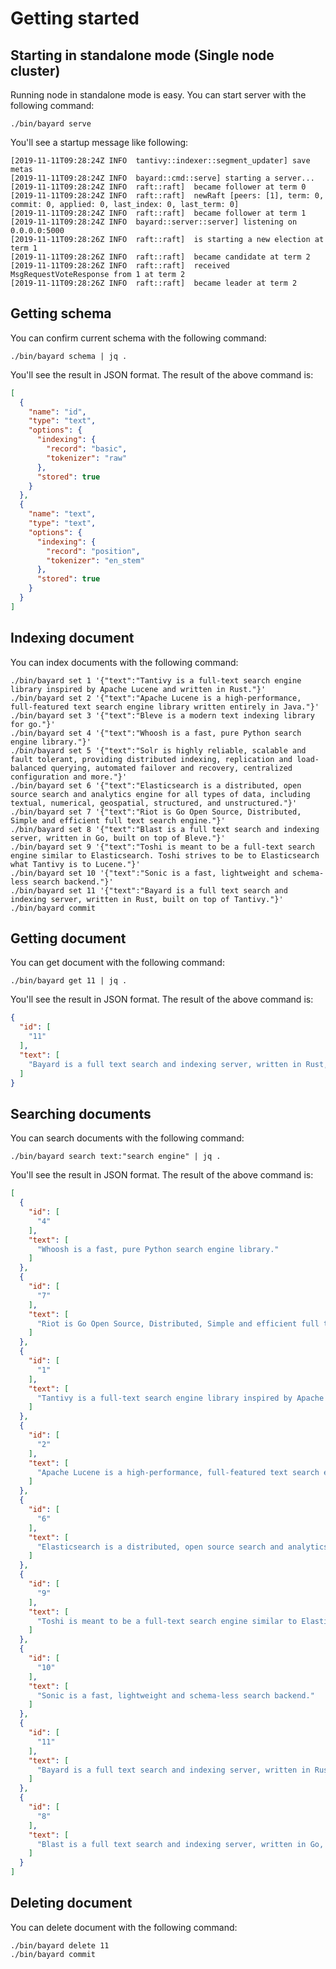 # Getting started

## Starting in standalone mode (Single node cluster)

Running node in standalone mode is easy. You can start server with the following command:

```shell script
./bin/bayard serve
```

You'll see a startup message like following:

```text
[2019-11-11T09:28:24Z INFO  tantivy::indexer::segment_updater] save metas
[2019-11-11T09:28:24Z INFO  bayard::cmd::serve] starting a server...
[2019-11-11T09:28:24Z INFO  raft::raft]  became follower at term 0
[2019-11-11T09:28:24Z INFO  raft::raft]  newRaft [peers: [1], term: 0, commit: 0, applied: 0, last_index: 0, last_term: 0]
[2019-11-11T09:28:24Z INFO  raft::raft]  became follower at term 1
[2019-11-11T09:28:24Z INFO  bayard::server::server] listening on 0.0.0.0:5000
[2019-11-11T09:28:26Z INFO  raft::raft]  is starting a new election at term 1
[2019-11-11T09:28:26Z INFO  raft::raft]  became candidate at term 2
[2019-11-11T09:28:26Z INFO  raft::raft]  received MsgRequestVoteResponse from 1 at term 2
[2019-11-11T09:28:26Z INFO  raft::raft]  became leader at term 2
```

## Getting schema

You can confirm current schema with the following command:

```shell script
./bin/bayard schema | jq .
```

You'll see the result in JSON format. The result of the above command is:

```json
[
  {
    "name": "id",
    "type": "text",
    "options": {
      "indexing": {
        "record": "basic",
        "tokenizer": "raw"
      },
      "stored": true
    }
  },
  {
    "name": "text",
    "type": "text",
    "options": {
      "indexing": {
        "record": "position",
        "tokenizer": "en_stem"
      },
      "stored": true
    }
  }
]
```

## Indexing document

You can index documents with the following command:

```shell script
./bin/bayard set 1 '{"text":"Tantivy is a full-text search engine library inspired by Apache Lucene and written in Rust."}'
./bin/bayard set 2 '{"text":"Apache Lucene is a high-performance, full-featured text search engine library written entirely in Java."}'
./bin/bayard set 3 '{"text":"Bleve is a modern text indexing library for go."}'
./bin/bayard set 4 '{"text":"Whoosh is a fast, pure Python search engine library."}'
./bin/bayard set 5 '{"text":"Solr is highly reliable, scalable and fault tolerant, providing distributed indexing, replication and load-balanced querying, automated failover and recovery, centralized configuration and more."}'
./bin/bayard set 6 '{"text":"Elasticsearch is a distributed, open source search and analytics engine for all types of data, including textual, numerical, geospatial, structured, and unstructured."}'
./bin/bayard set 7 '{"text":"Riot is Go Open Source, Distributed, Simple and efficient full text search engine."}'
./bin/bayard set 8 '{"text":"Blast is a full text search and indexing server, written in Go, built on top of Bleve."}'
./bin/bayard set 9 '{"text":"Toshi is meant to be a full-text search engine similar to Elasticsearch. Toshi strives to be to Elasticsearch what Tantivy is to Lucene."}'
./bin/bayard set 10 '{"text":"Sonic is a fast, lightweight and schema-less search backend."}'
./bin/bayard set 11 '{"text":"Bayard is a full text search and indexing server, written in Rust, built on top of Tantivy."}'
./bin/bayard commit
```

## Getting document

You can get document with the following command:

```shell script
./bin/bayard get 11 | jq .
```

You'll see the result in JSON format. The result of the above command is:

```json
{
  "id": [
    "11"
  ],
  "text": [
    "Bayard is a full text search and indexing server, written in Rust, built on top of Tantivy."
  ]
}
```

## Searching documents

You can search documents with the following command:

```shell script
./bin/bayard search text:"search engine" | jq .
```

You'll see the result in JSON format. The result of the above command is:

```json
[
  {
    "id": [
      "4"
    ],
    "text": [
      "Whoosh is a fast, pure Python search engine library."
    ]
  },
  {
    "id": [
      "7"
    ],
    "text": [
      "Riot is Go Open Source, Distributed, Simple and efficient full text search engine."
    ]
  },
  {
    "id": [
      "1"
    ],
    "text": [
      "Tantivy is a full-text search engine library inspired by Apache Lucene and written in Rust."
    ]
  },
  {
    "id": [
      "2"
    ],
    "text": [
      "Apache Lucene is a high-performance, full-featured text search engine library written entirely in Java."
    ]
  },
  {
    "id": [
      "6"
    ],
    "text": [
      "Elasticsearch is a distributed, open source search and analytics engine for all types of data, including textual, numerical, geospatial, structured, and unstructured."
    ]
  },
  {
    "id": [
      "9"
    ],
    "text": [
      "Toshi is meant to be a full-text search engine similar to Elasticsearch. Toshi strives to be to Elasticsearch what Tantivy is to Lucene."
    ]
  },
  {
    "id": [
      "10"
    ],
    "text": [
      "Sonic is a fast, lightweight and schema-less search backend."
    ]
  },
  {
    "id": [
      "11"
    ],
    "text": [
      "Bayard is a full text search and indexing server, written in Rust, built on top of Tantivy."
    ]
  },
  {
    "id": [
      "8"
    ],
    "text": [
      "Blast is a full text search and indexing server, written in Go, built on top of Bleve."
    ]
  }
]
```

## Deleting document

You can delete document with the following command:

```shell script
./bin/bayard delete 11
./bin/bayard commit
```
